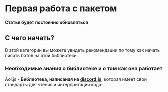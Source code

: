 # Первая работа с пакетом

**__Статья будет постоянно обновляться__**

## С чего начать?
В этой категории вы можете увидеть рекомендации по тому как начать писать ботов на этой библиотеки.

### Необходимые знания о библиотеке и о том как она работает
Aoi.js - **Библиотека, написаная на [discord.js](https://github.com/discordjs/discord.js)**, которая имеет свои стандарты для чтения и интерпритации кода:

```javascript $function[число;текст;сообщение;перечисление;данные;вложение/путь] 
```